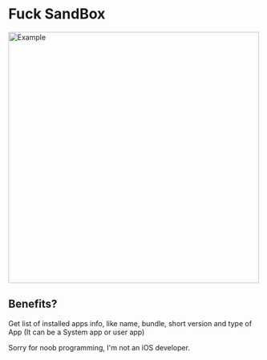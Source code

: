 # Fuck SandBox


<img width="500" alt="Example" src="https://user-images.githubusercontent.com/30632761/75926125-3b7b1100-5e7f-11ea-8680-df1ba196e3e7.png">


## Benefits?
Get list of installed apps info, like name, bundle, short version and type of App (It can be a System app or user app)

Sorry for noob programming, I'm not an iOS developer.
